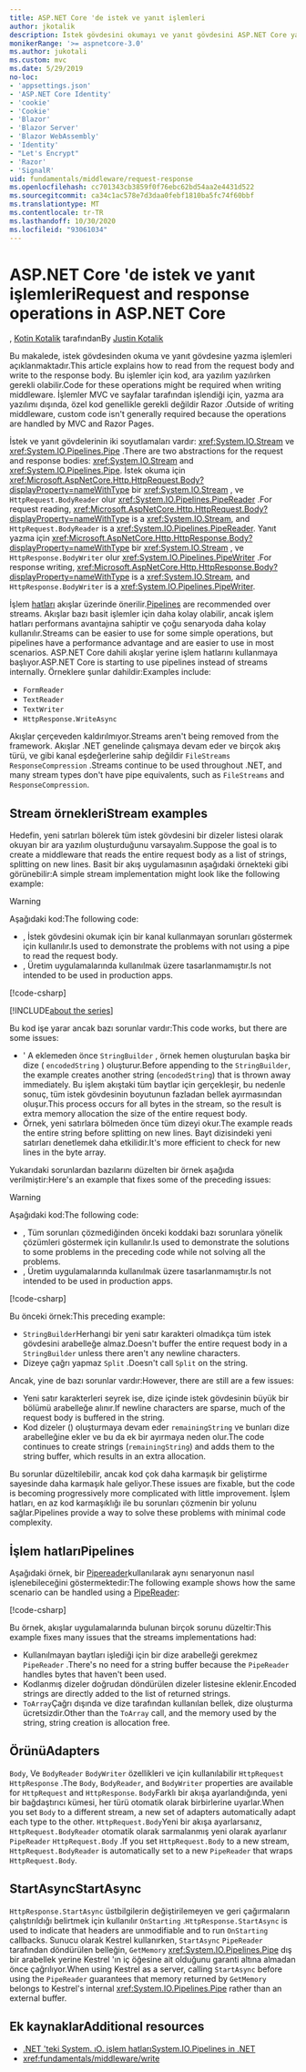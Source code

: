 ```yaml
---
title: ASP.NET Core 'de istek ve yanıt işlemleri
author: jkotalik
description: İstek gövdesini okumayı ve yanıt gövdesini ASP.NET Core yazmayı öğrenin.
monikerRange: '>= aspnetcore-3.0'
ms.author: jukotali
ms.custom: mvc
ms.date: 5/29/2019
no-loc:
- 'appsettings.json'
- 'ASP.NET Core Identity'
- 'cookie'
- 'Cookie'
- 'Blazor'
- 'Blazor Server'
- 'Blazor WebAssembly'
- 'Identity'
- "Let's Encrypt"
- 'Razor'
- 'SignalR'
uid: fundamentals/middleware/request-response
ms.openlocfilehash: cc701343cb3859f0f76ebc62bd54aa2e4431d522
ms.sourcegitcommit: ca34c1ac578e7d3daa0febf1810ba5fc74f60bbf
ms.translationtype: MT
ms.contentlocale: tr-TR
ms.lasthandoff: 10/30/2020
ms.locfileid: "93061034"
---
```

# <a name="request-and-response-operations-in-aspnet-core"></a><span data-ttu-id="16740-103">ASP.NET Core 'de istek ve yanıt işlemleri</span><span class="sxs-lookup"><span data-stu-id="16740-103">Request and response operations in ASP.NET Core</span></span>

<span data-ttu-id="16740-104">, [Kotin Kotalik](https://github.com/jkotalik) tarafından</span><span class="sxs-lookup"><span data-stu-id="16740-104">By [Justin Kotalik](https://github.com/jkotalik)</span></span>

<span data-ttu-id="16740-105">Bu makalede, istek gövdesinden okuma ve yanıt gövdesine yazma işlemleri açıklanmaktadır.</span><span class="sxs-lookup"><span data-stu-id="16740-105">This article explains how to read from the request body and write to the response body.</span></span> <span data-ttu-id="16740-106">Bu işlemler için kod, ara yazılım yazılırken gerekli olabilir.</span><span class="sxs-lookup"><span data-stu-id="16740-106">Code for these operations might be required when writing middleware.</span></span> <span data-ttu-id="16740-107">İşlemler MVC ve sayfalar tarafından işlendiği için, yazma ara yazılımı dışında, özel kod genellikle gerekli değildir Razor .</span><span class="sxs-lookup"><span data-stu-id="16740-107">Outside of writing middleware, custom code isn't generally required because the operations are handled by MVC and Razor Pages.</span></span>

<span data-ttu-id="16740-108">İstek ve yanıt gövdelerinin iki soyutlamaları vardır: <xref:System.IO.Stream> ve <xref:System.IO.Pipelines.Pipe> .</span><span class="sxs-lookup"><span data-stu-id="16740-108">There are two abstractions for the request and response bodies: <xref:System.IO.Stream> and <xref:System.IO.Pipelines.Pipe>.</span></span> <span data-ttu-id="16740-109">İstek okuma için <xref:Microsoft.AspNetCore.Http.HttpRequest.Body?displayProperty=nameWithType> bir <xref:System.IO.Stream> , ve `HttpRequest.BodyReader` olur <xref:System.IO.Pipelines.PipeReader> .</span><span class="sxs-lookup"><span data-stu-id="16740-109">For request reading, <xref:Microsoft.AspNetCore.Http.HttpRequest.Body?displayProperty=nameWithType> is a <xref:System.IO.Stream>, and `HttpRequest.BodyReader` is a <xref:System.IO.Pipelines.PipeReader>.</span></span> <span data-ttu-id="16740-110">Yanıt yazma için <xref:Microsoft.AspNetCore.Http.HttpResponse.Body?displayProperty=nameWithType> bir <xref:System.IO.Stream> , ve `HttpResponse.BodyWriter` olur <xref:System.IO.Pipelines.PipeWriter> .</span><span class="sxs-lookup"><span data-stu-id="16740-110">For response writing, <xref:Microsoft.AspNetCore.Http.HttpResponse.Body?displayProperty=nameWithType> is a <xref:System.IO.Stream>, and `HttpResponse.BodyWriter` is a <xref:System.IO.Pipelines.PipeWriter>.</span></span>

<span data-ttu-id="16740-111">İşlem [hatları](/dotnet/standard/io/pipelines) akışlar üzerinde önerilir.</span><span class="sxs-lookup"><span data-stu-id="16740-111">[Pipelines](/dotnet/standard/io/pipelines) are recommended over streams.</span></span> <span data-ttu-id="16740-112">Akışlar bazı basit işlemler için daha kolay olabilir, ancak işlem hatları performans avantajına sahiptir ve çoğu senaryoda daha kolay kullanılır.</span><span class="sxs-lookup"><span data-stu-id="16740-112">Streams can be easier to use for some simple operations, but pipelines have a performance advantage and are easier to use in most scenarios.</span></span> <span data-ttu-id="16740-113">ASP.NET Core dahili akışlar yerine işlem hatlarını kullanmaya başlıyor.</span><span class="sxs-lookup"><span data-stu-id="16740-113">ASP.NET Core is starting to use pipelines instead of streams internally.</span></span> <span data-ttu-id="16740-114">Örneklere şunlar dahildir:</span><span class="sxs-lookup"><span data-stu-id="16740-114">Examples include:</span></span>

* `FormReader`
* `TextReader`
* `TextWriter`
* `HttpResponse.WriteAsync`

<span data-ttu-id="16740-115">Akışlar çerçeveden kaldırılmıyor.</span><span class="sxs-lookup"><span data-stu-id="16740-115">Streams aren't being removed from the framework.</span></span> <span data-ttu-id="16740-116">Akışlar .NET genelinde çalışmaya devam eder ve birçok akış türü, ve gibi kanal eşdeğerlerine sahip değildir `FileStreams` `ResponseCompression` .</span><span class="sxs-lookup"><span data-stu-id="16740-116">Streams continue to be used throughout .NET, and many stream types don't have pipe equivalents, such as `FileStreams` and `ResponseCompression`.</span></span>

## <a name="stream-examples"></a><span data-ttu-id="16740-117">Stream örnekleri</span><span class="sxs-lookup"><span data-stu-id="16740-117">Stream examples</span></span>

<span data-ttu-id="16740-118">Hedefin, yeni satırları bölerek tüm istek gövdesini bir dizeler listesi olarak okuyan bir ara yazılım oluşturduğunu varsayalım.</span><span class="sxs-lookup"><span data-stu-id="16740-118">Suppose the goal is to create a middleware that reads the entire request body as a list of strings, splitting on new lines.</span></span> <span data-ttu-id="16740-119">Basit bir akış uygulamasının aşağıdaki örnekteki gibi görünebilir:</span><span class="sxs-lookup"><span data-stu-id="16740-119">A simple stream implementation might look like the following example:</span></span>

> [!WARNING]
> <span data-ttu-id="16740-120">Aşağıdaki kod:</span><span class="sxs-lookup"><span data-stu-id="16740-120">The following code:</span></span>
> * <span data-ttu-id="16740-121">, İstek gövdesini okumak için bir kanal kullanmayan sorunları göstermek için kullanılır.</span><span class="sxs-lookup"><span data-stu-id="16740-121">Is used to demonstrate the problems with not using a pipe to read the request body.</span></span>
> * <span data-ttu-id="16740-122">, Üretim uygulamalarında kullanılmak üzere tasarlanmamıştır.</span><span class="sxs-lookup"><span data-stu-id="16740-122">Is not intended to be used in production apps.</span></span>

[!code-csharp[](request-response/samples/3.x/RequestResponseSample/Startup.cs?name=GetListOfStringsFromStream)]

[!INCLUDE[about the series](~/includes/code-comments-loc.md)]

<span data-ttu-id="16740-123">Bu kod işe yarar ancak bazı sorunlar vardır:</span><span class="sxs-lookup"><span data-stu-id="16740-123">This code works, but there are some issues:</span></span>

* <span data-ttu-id="16740-124">' A eklemeden önce `StringBuilder` , örnek hemen oluşturulan başka bir dize ( `encodedString` ) oluşturur.</span><span class="sxs-lookup"><span data-stu-id="16740-124">Before appending to the `StringBuilder`, the example creates another string (`encodedString`) that is thrown away immediately.</span></span> <span data-ttu-id="16740-125">Bu işlem akıştaki tüm baytlar için gerçekleşir, bu nedenle sonuç, tüm istek gövdesinin boyutunun fazladan bellek ayırmasından oluşur.</span><span class="sxs-lookup"><span data-stu-id="16740-125">This process occurs for all bytes in the stream, so the result is extra memory allocation the size of the entire request body.</span></span>
* <span data-ttu-id="16740-126">Örnek, yeni satırlara bölmeden önce tüm dizeyi okur.</span><span class="sxs-lookup"><span data-stu-id="16740-126">The example reads the entire string before splitting on new lines.</span></span> <span data-ttu-id="16740-127">Bayt dizisindeki yeni satırları denetlemek daha etkilidir.</span><span class="sxs-lookup"><span data-stu-id="16740-127">It's more efficient to check for new lines in the byte array.</span></span>

<span data-ttu-id="16740-128">Yukarıdaki sorunlardan bazılarını düzelten bir örnek aşağıda verilmiştir:</span><span class="sxs-lookup"><span data-stu-id="16740-128">Here's an example that fixes some of the preceding issues:</span></span>

> [!WARNING]
> <span data-ttu-id="16740-129">Aşağıdaki kod:</span><span class="sxs-lookup"><span data-stu-id="16740-129">The following code:</span></span>
> * <span data-ttu-id="16740-130">, Tüm sorunları çözmediğinden önceki koddaki bazı sorunlara yönelik çözümleri göstermek için kullanılır.</span><span class="sxs-lookup"><span data-stu-id="16740-130">Is used to demonstrate the solutions to some problems in the preceding code while not solving all the problems.</span></span>
> * <span data-ttu-id="16740-131">, Üretim uygulamalarında kullanılmak üzere tasarlanmamıştır.</span><span class="sxs-lookup"><span data-stu-id="16740-131">Is not intended to be used in production apps.</span></span>

[!code-csharp[](request-response/samples/3.x/RequestResponseSample/Startup.cs?name=GetListOfStringsFromStreamMoreEfficient)]

<span data-ttu-id="16740-132">Bu önceki örnek:</span><span class="sxs-lookup"><span data-stu-id="16740-132">This preceding example:</span></span>

* <span data-ttu-id="16740-133">`StringBuilder`Herhangi bir yeni satır karakteri olmadıkça tüm istek gövdesini arabelleğe almaz.</span><span class="sxs-lookup"><span data-stu-id="16740-133">Doesn't buffer the entire request body in a `StringBuilder` unless there aren't any newline characters.</span></span>
* <span data-ttu-id="16740-134">Dizeye çağrı yapmaz `Split` .</span><span class="sxs-lookup"><span data-stu-id="16740-134">Doesn't call `Split` on the string.</span></span>

<span data-ttu-id="16740-135">Ancak, yine de bazı sorunlar vardır:</span><span class="sxs-lookup"><span data-stu-id="16740-135">However, there are still are a few issues:</span></span>

* <span data-ttu-id="16740-136">Yeni satır karakterleri seyrek ise, dize içinde istek gövdesinin büyük bir bölümü arabelleğe alınır.</span><span class="sxs-lookup"><span data-stu-id="16740-136">If newline characters are sparse, much of the request body is buffered in the string.</span></span>
* <span data-ttu-id="16740-137">Kod dizeler () oluşturmaya devam eder `remainingString` ve bunları dize arabelleğine ekler ve bu da ek bir ayırmaya neden olur.</span><span class="sxs-lookup"><span data-stu-id="16740-137">The code continues to create strings (`remainingString`) and adds them to the string buffer, which results in an extra allocation.</span></span>

<span data-ttu-id="16740-138">Bu sorunlar düzeltilebilir, ancak kod çok daha karmaşık bir geliştirme sayesinde daha karmaşık hale geliyor.</span><span class="sxs-lookup"><span data-stu-id="16740-138">These issues are fixable, but the code is becoming progressively more complicated with little improvement.</span></span> <span data-ttu-id="16740-139">İşlem hatları, en az kod karmaşıklığı ile bu sorunları çözmenin bir yolunu sağlar.</span><span class="sxs-lookup"><span data-stu-id="16740-139">Pipelines provide a way to solve these problems with minimal code complexity.</span></span>

## <a name="pipelines"></a><span data-ttu-id="16740-140">İşlem hatları</span><span class="sxs-lookup"><span data-stu-id="16740-140">Pipelines</span></span>

<span data-ttu-id="16740-141">Aşağıdaki örnek, bir [Pipereader](/dotnet/standard/io/pipelines#pipe)kullanılarak aynı senaryonun nasıl işlenebileceğini göstermektedir:</span><span class="sxs-lookup"><span data-stu-id="16740-141">The following example shows how the same scenario can be handled using a [PipeReader](/dotnet/standard/io/pipelines#pipe):</span></span>

[!code-csharp[](request-response/samples/3.x/RequestResponseSample/Startup.cs?name=GetListOfStringFromPipe)]

<span data-ttu-id="16740-142">Bu örnek, akışlar uygulamalarında bulunan birçok sorunu düzeltir:</span><span class="sxs-lookup"><span data-stu-id="16740-142">This example fixes many issues that the streams implementations had:</span></span>

* <span data-ttu-id="16740-143">Kullanılmayan baytları işlediği için bir dize arabelleği gerekmez `PipeReader` .</span><span class="sxs-lookup"><span data-stu-id="16740-143">There's no need for a string buffer because the `PipeReader` handles bytes that haven't been used.</span></span>
* <span data-ttu-id="16740-144">Kodlanmış dizeler doğrudan döndürülen dizeler listesine eklenir.</span><span class="sxs-lookup"><span data-stu-id="16740-144">Encoded strings are directly added to the list of returned strings.</span></span>
* <span data-ttu-id="16740-145">`ToArray`Çağrı dışında ve dize tarafından kullanılan bellek, dize oluşturma ücretsizdir.</span><span class="sxs-lookup"><span data-stu-id="16740-145">Other than the `ToArray` call, and the memory used by the string, string creation is allocation free.</span></span>

## <a name="adapters"></a><span data-ttu-id="16740-146">Örünü</span><span class="sxs-lookup"><span data-stu-id="16740-146">Adapters</span></span>

<span data-ttu-id="16740-147">`Body`, Ve `BodyReader` `BodyWriter` özellikleri ve için kullanılabilir `HttpRequest` `HttpResponse` .</span><span class="sxs-lookup"><span data-stu-id="16740-147">The `Body`, `BodyReader`, and `BodyWriter` properties are available for `HttpRequest` and `HttpResponse`.</span></span> <span data-ttu-id="16740-148">`Body`Farklı bir akışa ayarlandığında, yeni bir bağdaştırıcı kümesi, her türü otomatik olarak birbirlerine uyarlar.</span><span class="sxs-lookup"><span data-stu-id="16740-148">When you set `Body` to a different stream, a new set of adapters automatically adapt each type to the other.</span></span> <span data-ttu-id="16740-149">`HttpRequest.Body`Yeni bir akışa ayarlarsanız, `HttpRequest.BodyReader` otomatik olarak sarmalanmış yeni olarak ayarlanır `PipeReader` `HttpRequest.Body` .</span><span class="sxs-lookup"><span data-stu-id="16740-149">If you set `HttpRequest.Body` to a new stream, `HttpRequest.BodyReader` is automatically set to a new `PipeReader` that wraps `HttpRequest.Body`.</span></span>

## <a name="startasync"></a><span data-ttu-id="16740-150">StartAsync</span><span class="sxs-lookup"><span data-stu-id="16740-150">StartAsync</span></span>

<span data-ttu-id="16740-151">`HttpResponse.StartAsync` üstbilgilerin değiştirilemeyen ve geri çağırmaların çalıştırıldığı belirtmek için kullanılır `OnStarting` .</span><span class="sxs-lookup"><span data-stu-id="16740-151">`HttpResponse.StartAsync` is used to indicate that headers are unmodifiable and to run `OnStarting` callbacks.</span></span> <span data-ttu-id="16740-152">Sunucu olarak Kestrel kullanırken, `StartAsync` `PipeReader` tarafından döndürülen belleğin, `GetMemory` <xref:System.IO.Pipelines.Pipe> dış bir arabellek yerine Kestrel 'ın iç öğesine ait olduğunu garanti altına almadan önce çağrılıyor.</span><span class="sxs-lookup"><span data-stu-id="16740-152">When using Kestrel as a server, calling `StartAsync` before using the `PipeReader` guarantees that memory returned by `GetMemory` belongs to Kestrel's internal <xref:System.IO.Pipelines.Pipe> rather than an external buffer.</span></span>

## <a name="additional-resources"></a><span data-ttu-id="16740-153">Ek kaynaklar</span><span class="sxs-lookup"><span data-stu-id="16740-153">Additional resources</span></span>

* [<span data-ttu-id="16740-154">.NET 'teki System. ıO. işlem hatları</span><span class="sxs-lookup"><span data-stu-id="16740-154">System.IO.Pipelines in .NET</span></span>](/dotnet/standard/io/pipelines)
* <xref:fundamentals/middleware/write>

<!-- Test with Postman or other tool. See image in static directory. -->
